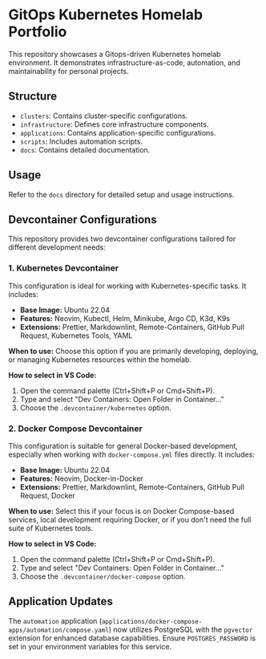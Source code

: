 # GitOps Kubernetes Homelab Portfolio

This repository showcases a Gitops-driven Kubernetes homelab environment. It demonstrates infrastructure-as-code, automation, and maintainability for personal projects.

## Structure

- `clusters`: Contains cluster-specific configurations.
- `infrastructure`: Defines core infrastructure components.
- `applications`: Contains application-specific configurations.
- `scripts`: Includes automation scripts.
- `docs`: Contains detailed documentation.

## Usage

Refer to the `docs` directory for detailed setup and usage instructions.

## Devcontainer Configurations

This repository provides two devcontainer configurations tailored for different development needs:

### 1. Kubernetes Devcontainer

This configuration is ideal for working with Kubernetes-specific tasks. It includes:

- **Base Image:** Ubuntu 22.04
- **Features:** Neovim, Kubectl, Helm, Minikube, Argo CD, K3d, K9s
- **Extensions:** Prettier, Markdownlint, Remote-Containers, GitHub Pull Request, Kubernetes Tools, YAML

**When to use:** Choose this option if you are primarily developing, deploying, or managing Kubernetes resources within the homelab.

**How to select in VS Code:**
1. Open the command palette (Ctrl+Shift+P or Cmd+Shift+P).
2. Type and select "Dev Containers: Open Folder in Container..."
3. Choose the `.devcontainer/kubernetes` option.

### 2. Docker Compose Devcontainer

This configuration is suitable for general Docker-based development, especially when working with `docker-compose.yml` files directly. It includes:

- **Base Image:** Ubuntu 22.04
- **Features:** Neovim, Docker-in-Docker
- **Extensions:** Prettier, Markdownlint, Remote-Containers, GitHub Pull Request, Docker

**When to use:** Select this if your focus is on Docker Compose-based services, local development requiring Docker, or if you don't need the full suite of Kubernetes tools.

**How to select in VS Code:**
1. Open the command palette (Ctrl+Shift+P or Cmd+Shift+P).
2. Type and select "Dev Containers: Open Folder in Container..."
3. Choose the `.devcontainer/docker-compose` option.

## Application Updates

The `automation` application (`applications/docker-compose-apps/automation/compose.yaml`) now utilizes PostgreSQL with the `pgvector` extension for enhanced database capabilities. Ensure `POSTGRES_PASSWORD` is set in your environment variables for this service.

